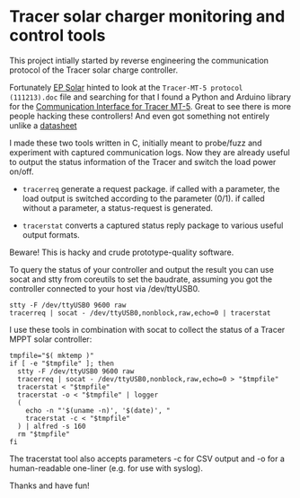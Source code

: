 # Tracer solar charger monitoring and control tools #

This project intially started by reverse engineering the communication protocol
of the Tracer solar charge controller.

Fortunately [EP Solar](http://www.epsolarpv.com/) hinted to look at the
`Tracer-MT-5 protocol (111213).doc`
file and searching for that I found a Python and Arduino library for the
[Communication Interface for Tracer MT-5](https://github.com/xxv/tracer/).
Great to see there is more people hacking these controllers! And even got
something not entirely unlike a
[datasheet](https://github.com/xxv/tracer/blob/42e32a0e757e529d196cc04b29148ed4f442125e/docs/Protocol-Tracer-MT-5.pdf)

I made these two tools written in C, initially meant to probe/fuzz and
experiment with captured communication logs. Now they are already useful to
output the status information of the Tracer and switch the load power on/off.

* `tracerreq` generate a request package. if called with a parameter, the load
output is switched according to the parameter (0/1). if called without a
parameter, a status-request is generated.

* `tracerstat` converts a captured status reply package to various useful
output formats.

Beware! This is hacky and crude prototype-quality software.

To query the status of your controller and output the result you can use socat
and stty from coreutils to set the baudrate, assuming you got the controller
connected to your host via /dev/ttyUSB0.

    stty -F /dev/ttyUSB0 9600 raw
    tracerreq | socat - /dev/ttyUSB0,nonblock,raw,echo=0 | tracerstat

I use these tools in combination with socat to collect the status of a
Tracer MPPT solar controller:

    tmpfile="$( mktemp )"
    if [ -e "$tmpfile" ]; then
      stty -F /dev/ttyUSB0 9600 raw
      tracerreq | socat - /dev/ttyUSB0,nonblock,raw,echo=0 > "$tmpfile"
      tracerstat < "$tmpfile"
      tracerstat -o < "$tmpfile" | logger
      (
        echo -n "'$(uname -n)', '$(date)', "
        tracerstat -c < "$tmpfile"
      ) | alfred -s 160
      rm "$tmpfile"
    fi

The tracerstat tool also accepts parameters -c for CSV output and -o for a
human-readable one-liner (e.g. for use with syslog).


Thanks and have fun!
